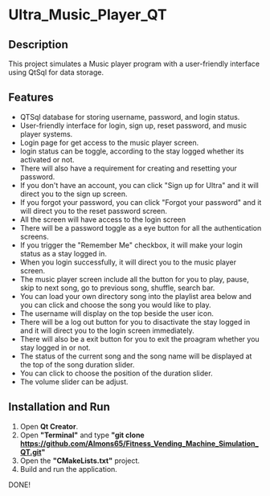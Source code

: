 # Ultra_Music_Player_QT

## Description

This project simulates a Music player program with a user-friendly interface using QtSql for data storage.

## Features

- QTSql database for storing username, password, and login status.
- User-friendly interface for login, sign up, reset password, and music player systems.
- Login page for get access to the music player screen.
- login status can be toggle, according to the stay logged whether its activated or not.
- There will also have a requirement for creating and resetting your password.
- If you don't have an account, you can click "Sign up for Ultra" and it will direct you to the sign up screen.
- If you  forgot your password, you can click "Forgot your password" and it will direct you to the reset password screen.
- All the screen will have access to the login screen
- There will be a password toggle as a eye button for all the authentication screens.
- If you trigger the "Remember Me" checkbox, it will make your login status as a stay logged in.
- When you login successfully, it will direct you to the music player screen.
- The music player screen include all the button for you to play, pause, skip to next song, go to previous song, shuffle, search bar.
- You can load your own directory song into the playlist area below and you can click and choose the song you would like to play.
- The username will display on the top beside the user icon.
- There will be a log out button for you to disactivate the stay logged in and it will direct you to the login screen immediately.
- There will also be a exit button for you to exit the proagram whether you stay logged in or not.
- The status of the current song and the song name will be displayed at the top of the song duration slider.
- You can click to choose the position of the duration slider.
- The volume slider can be adjust. 


## Installation and Run
1. Open **Qt Creator**.
2. Open **"Terminal"** and type **"git clone https://github.com/Almons65/Fitness_Vending_Machine_Simulation_QT.git"**
3. Open the **"CMakeLists.txt"** project.
4. Build and run the application.


DONE!

